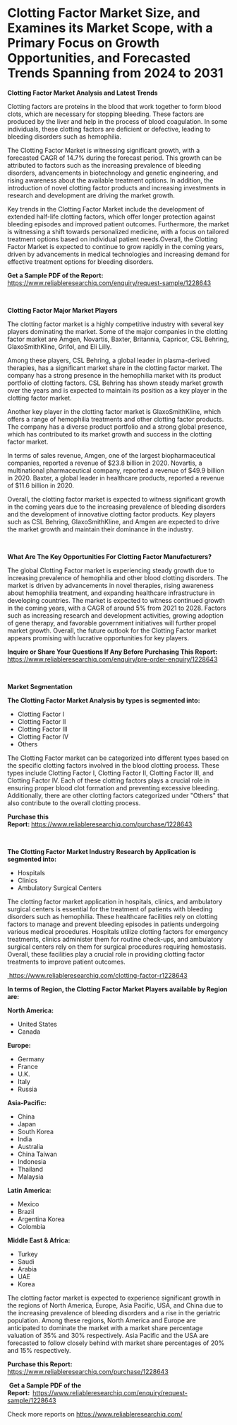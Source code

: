 <p><h1>Clotting Factor Market Size, and Examines its Market Scope, with a Primary Focus on Growth Opportunities, and Forecasted Trends Spanning from 2024 to 2031</h1></p><p><strong>Clotting Factor Market Analysis and Latest Trends</strong></p>
<p><p>Clotting factors are proteins in the blood that work together to form blood clots, which are necessary for stopping bleeding. These factors are produced by the liver and help in the process of blood coagulation. In some individuals, these clotting factors are deficient or defective, leading to bleeding disorders such as hemophilia.</p><p>The Clotting Factor Market is witnessing significant growth, with a forecasted CAGR of 14.7% during the forecast period. This growth can be attributed to factors such as the increasing prevalence of bleeding disorders, advancements in biotechnology and genetic engineering, and rising awareness about the available treatment options. In addition, the introduction of novel clotting factor products and increasing investments in research and development are driving the market growth.</p><p>Key trends in the Clotting Factor Market include the development of extended half-life clotting factors, which offer longer protection against bleeding episodes and improved patient outcomes. Furthermore, the market is witnessing a shift towards personalized medicine, with a focus on tailored treatment options based on individual patient needs.Overall, the Clotting Factor Market is expected to continue to grow rapidly in the coming years, driven by advancements in medical technologies and increasing demand for effective treatment options for bleeding disorders.</p></p>
<p><strong>Get a Sample PDF of the Report:&nbsp;</strong> <a href="https://www.reliableresearchiq.com/enquiry/request-sample/1228643">https://www.reliableresearchiq.com/enquiry/request-sample/1228643</a></p>
<p>&nbsp;</p>
<p><strong>Clotting Factor Major Market Players</strong></p>
<p><p>The clotting factor market is a highly competitive industry with several key players dominating the market. Some of the major companies in the clotting factor market are Amgen, Novartis, Baxter, Britannia, Capricor, CSL Behring, GlaxoSmithKline, Grifol, and Eli Lilly.</p><p>Among these players, CSL Behring, a global leader in plasma-derived therapies, has a significant market share in the clotting factor market. The company has a strong presence in the hemophilia market with its product portfolio of clotting factors. CSL Behring has shown steady market growth over the years and is expected to maintain its position as a key player in the clotting factor market.</p><p>Another key player in the clotting factor market is GlaxoSmithKline, which offers a range of hemophilia treatments and other clotting factor products. The company has a diverse product portfolio and a strong global presence, which has contributed to its market growth and success in the clotting factor market.</p><p>In terms of sales revenue, Amgen, one of the largest biopharmaceutical companies, reported a revenue of $23.8 billion in 2020. Novartis, a multinational pharmaceutical company, reported a revenue of $49.9 billion in 2020. Baxter, a global leader in healthcare products, reported a revenue of $11.6 billion in 2020.</p><p>Overall, the clotting factor market is expected to witness significant growth in the coming years due to the increasing prevalence of bleeding disorders and the development of innovative clotting factor products. Key players such as CSL Behring, GlaxoSmithKline, and Amgen are expected to drive the market growth and maintain their dominance in the industry.</p></p>
<p>&nbsp;</p>
<p><strong>What Are The Key Opportunities For Clotting Factor Manufacturers?</strong></p>
<p><p>The global Clotting Factor market is experiencing steady growth due to increasing prevalence of hemophilia and other blood clotting disorders. The market is driven by advancements in novel therapies, rising awareness about hemophilia treatment, and expanding healthcare infrastructure in developing countries. The market is expected to witness continued growth in the coming years, with a CAGR of around 5% from 2021 to 2028. Factors such as increasing research and development activities, growing adoption of gene therapy, and favorable government initiatives will further propel market growth. Overall, the future outlook for the Clotting Factor market appears promising with lucrative opportunities for key players.</p></p>
<p><strong>Inquire or Share Your Questions If Any Before Purchasing This Report:</strong> <a href="https://www.reliableresearchiq.com/enquiry/pre-order-enquiry/1228643">https://www.reliableresearchiq.com/enquiry/pre-order-enquiry/1228643</a></p>
<p>&nbsp;</p>
<p><strong>Market Segmentation</strong></p>
<p><strong>The Clotting Factor Market Analysis by types is segmented into:</strong></p>
<p><ul><li>Clotting Factor I</li><li>Clotting Factor II</li><li>Clotting Factor III</li><li>Clotting Factor IV</li><li>Others</li></ul></p>
<p><p>The Clotting Factor market can be categorized into different types based on the specific clotting factors involved in the blood clotting process. These types include Clotting Factor I, Clotting Factor II, Clotting Factor III, and Clotting Factor IV. Each of these clotting factors plays a crucial role in ensuring proper blood clot formation and preventing excessive bleeding. Additionally, there are other clotting factors categorized under "Others" that also contribute to the overall clotting process.</p></p>
<p><strong>Purchase this Report:&nbsp;</strong><a href="https://www.reliableresearchiq.com/purchase/1228643">https://www.reliableresearchiq.com/purchase/1228643</a></p>
<p>&nbsp;</p>
<p><strong>The Clotting Factor Market Industry Research by Application is segmented into:</strong></p>
<p><ul><li>Hospitals</li><li>Clinics</li><li>Ambulatory Surgical Centers</li></ul></p>
<p><p>The clotting factor market application in hospitals, clinics, and ambulatory surgical centers is essential for the treatment of patients with bleeding disorders such as hemophilia. These healthcare facilities rely on clotting factors to manage and prevent bleeding episodes in patients undergoing various medical procedures. Hospitals utilize clotting factors for emergency treatments, clinics administer them for routine check-ups, and ambulatory surgical centers rely on them for surgical procedures requiring hemostasis. Overall, these facilities play a crucial role in providing clotting factor treatments to improve patient outcomes.</p></p>
<p><a href="https://www.reliableresearchiq.com/clotting-factor-r1228643">&nbsp;https://www.reliableresearchiq.com/clotting-factor-r1228643</a></p>
<p><strong>In terms of Region, the Clotting Factor Market Players available by Region are:</strong></p>
<p>
    <p> <strong> North America: </strong>
        <ul>
            <li>United States</li>
            <li>Canada</li>
        </ul>
        </p> 
    <p> <strong> Europe: </strong>
        <ul>
            <li>Germany</li>
            <li>France</li>
            <li>U.K.</li>
            <li>Italy</li>
            <li>Russia</li>
        </ul>
        </p> 
    <p> <strong> Asia-Pacific: </strong>
        <ul>
            <li>China</li>
            <li>Japan</li>
            <li>South Korea</li>
            <li>India</li>
            <li>Australia</li>
            <li>China Taiwan</li>
            <li>Indonesia</li>
            <li>Thailand</li>
            <li>Malaysia</li>
        </ul>
        </p> 
    <p> <strong> Latin America: </strong>
        <ul>
            <li>Mexico</li>
            <li>Brazil</li>
            <li>Argentina Korea</li>
            <li>Colombia</li>
        </ul>
        </p> 
    <p> <strong> Middle East & Africa: </strong>
        <ul>
            <li>Turkey</li>
            <li>Saudi</li>
            <li>Arabia</li>
            <li>UAE</li>
            <li>Korea</li>
        </ul>
    </p>
    </p>
<p><p>The clotting factor market is expected to experience significant growth in the regions of North America, Europe, Asia Pacific, USA, and China due to the increasing prevalence of bleeding disorders and a rise in the geriatric population. Among these regions, North America and Europe are anticipated to dominate the market with a market share percentage valuation of 35% and 30% respectively. Asia Pacific and the USA are forecasted to follow closely behind with market share percentages of 20% and 15% respectively.</p></p>
<p><strong>Purchase this Report: </strong><a href="https://www.reliableresearchiq.com/purchase/1228643">https://www.reliableresearchiq.com/purchase/1228643</a></p>
<p>&nbsp;<strong>Get a Sample PDF of the Report:&nbsp;&nbsp;</strong><a href="https://www.reliableresearchiq.com/enquiry/request-sample/1228643">https://www.reliableresearchiq.com/enquiry/request-sample/1228643</a></p>
<p><strong></strong></p>
<p>Check more reports on <a href="https://www.reliableresearchiq.com/">https://www.reliableresearchiq.com/</a></p>